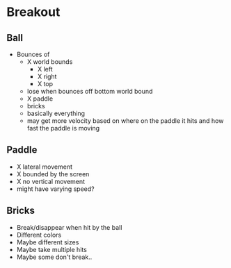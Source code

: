 # Breakout

## Ball

- Bounces of
  - X world bounds
    - X left
    - X right
    - X top
  - lose when bounces off bottom world bound
  - X paddle
  - bricks
  - basically everything
  - may get more velocity based on where on the paddle it hits and how fast the paddle is moving

## Paddle

- X lateral movement
- X bounded by the screen
- X no vertical movement
- might have varying speed?

## Bricks

- Break/disappear when hit by the ball
- Different colors
- Maybe different sizes
- Maybe take multiple hits
- Maybe some don't break..
